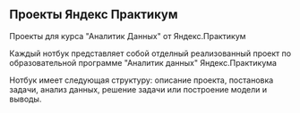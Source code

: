 ## Проекты Яндекс Практикум
Проекты для курса "Аналитик Данных" от Яндекс.Практикум

Каждый нотбук представляет собой отделный реализованный проект по образовательной программе "Аналитик данных" Яндекс.Практикума 

Нотбук имеет следующая структуру: описание проекта, постановка задачи, анализ данных, решение задачи или построение модели и выводы.

